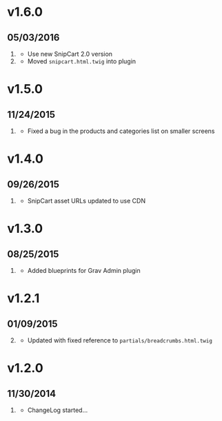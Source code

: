 # v1.6.0
## 05/03/2016

1. [](#new)
    * Use new SnipCart 2.0 version
1. [](#improved)
    * Moved `snipcart.html.twig` into plugin

# v1.5.0
## 11/24/2015

1. [](#bugfix)
    * Fixed a bug in the products and categories list on smaller screens

# v1.4.0
## 09/26/2015

1. [](#improved)
    * SnipCart asset URLs updated to use CDN

# v1.3.0
## 08/25/2015

1. [](#improved)
    * Added blueprints for Grav Admin plugin

# v1.2.1
## 01/09/2015

2. [](#improved)
    * Updated with fixed reference to `partials/breadcrumbs.html.twig`

# v1.2.0
## 11/30/2014

1. [](#new)
    * ChangeLog started...

